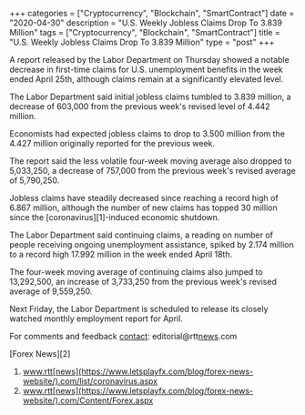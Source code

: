 +++
categories = ["Cryptocurrency", "Blockchain", "SmartContract"]
date = "2020-04-30"
description = "U.S. Weekly Jobless Claims Drop To 3.839 Million"
tags = ["Cryptocurrency", "Blockchain", "SmartContract"]
title = "U.S. Weekly Jobless Claims Drop To 3.839 Million"
type = "post"
+++

A report released by the Labor Department on Thursday showed a notable
decrease in first-time claims for U.S. unemployment benefits in the week
ended April 25th, although claims remain at a significantly elevated
level.

The Labor Department said initial jobless claims tumbled to 3.839
million, a decrease of 603,000 from the previous week's revised level of
4.442 million.

Economists had expected jobless claims to drop to 3.500 million from the
4.427 million originally reported for the previous week.

The report said the less volatile four-week moving average also dropped
to 5,033,250, a decrease of 757,000 from the previous week's revised
average of 5,790,250.

Jobless claims have steadily decreased since reaching a record high of
6.867 million, although the number of new claims has topped 30 million
since the [coronavirus][1]-induced economic shutdown.

The Labor Department said continuing claims, a reading on number of
people receiving ongoing unemployment assistance, spiked by 2.174
million to a record high 17.992 million in the week ended April 18th.

The four-week moving average of continuing claims also jumped to
13,292,500, an increase of 3,733,250 from the previous week's revised
average of 9,559,250.

Next Friday, the Labor Department is scheduled to release its closely
watched monthly employment report for April.

For comments and feedback [contact](https://www.playgroundfx.com/contact/): editorial@rtt[news](https://www.letsplayfx.com/blog/forex-news-website/).com

[Forex News][2]

   1. www.rtt[news](https://www.letsplayfx.com/blog/forex-news-website/).com/list/coronavirus.aspx
   2. www.rtt[news](https://www.letsplayfx.com/blog/forex-news-website/).com/Content/Forex.aspx
